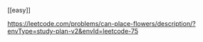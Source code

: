 [[easy]]

https://leetcode.com/problems/can-place-flowers/description/?envType=study-plan-v2&envId=leetcode-75

